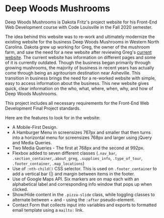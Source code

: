 # Deep Woods Mushrooms

Deep Woods Mushrooms is Dakota Fritz's project website for his Front-End Web Development course with Code Louisville in the Fall 2020 semester. 

The idea behind this website was to re-work and ultimately modernize the existing website for the business Deep Woods Mushrooms in Western North Carolina. Dakota grew up working for Greg, the owner of the mushroom farm, and saw the need for a new website after reviewing Greg's [current website](www.deepwoodsmushrooms.net). The current website has information on different pages and some of it is currently outdated. Though the business began primarily through growing mushrooms, the majority of business in recent years has actually come through being an agritourism destination near Asheville. This transition in business brings the need for a re-worked website with simple, easy to access information about the business. This new website gives quick, clear information on the who, what, where, when, why, and how of Deep Woods Mushrooms.

This project includes all necessary requirements for the Front-End Web Development Final Project standards.

Here are the features to look for in the website:
* A Mobile-First Design.
* A Hamburger Menu in screensizes 767px and smaller that then turns into a horizontal menu for screensizes 768px and larger using jQuery and Media Queries.
* Two Media Queries - The first at 768px and the second at 992px.
* Flexbox added to seven different classes (`.nav_bar`, `.section_container`,`.about_greg`, `.supplies_info`, `.type_of_tour`, `.footer_container`, `.map_locations`)
* Use of `:nth-child()` CSS selector. This is used on `.footer_container` to add a vertical bar (|) and margin between items in the footer.
* Use of Google Maps API. Six markers are on map each with an alphabetical label and corresponding info window that pops up when clicked.
* Show/Hide content in the `.pizza-slide` class, while toggling classes to alternate between + and - using the `:after` pseudo-element.
* Contact Form that collects input into variables and exports to formatted email template using a `mailto:` link.